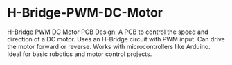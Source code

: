 # H-Bridge-PWM-DC-Motor









H-Bridge PWM DC Motor PCB Design:  A PCB to control the speed and direction of a DC motor.  Uses an H-Bridge circuit with PWM input.  Can drive the motor forward or reverse.  Works with microcontrollers like Arduino.  Ideal for basic robotics and motor control projects.
